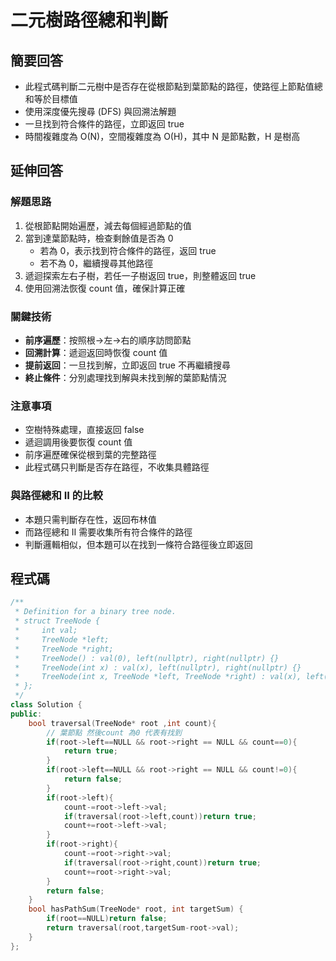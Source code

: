 # 二元樹路徑總和判斷

## 簡要回答
- 此程式碼判斷二元樹中是否存在從根節點到葉節點的路徑，使路徑上節點值總和等於目標值
- 使用深度優先搜尋 (DFS) 與回溯法解題
- 一旦找到符合條件的路徑，立即返回 true
- 時間複雜度為 O(N)，空間複雜度為 O(H)，其中 N 是節點數，H 是樹高

## 延伸回答
### 解題思路
1. 從根節點開始遍歷，減去每個經過節點的值
2. 當到達葉節點時，檢查剩餘值是否為 0
   - 若為 0，表示找到符合條件的路徑，返回 true
   - 若不為 0，繼續搜尋其他路徑
3. 遞迴探索左右子樹，若任一子樹返回 true，則整體返回 true
4. 使用回溯法恢復 count 值，確保計算正確

### 關鍵技術
- **前序遍歷**：按照根→左→右的順序訪問節點
- **回溯計算**：遞迴返回時恢復 count 值
- **提前返回**：一旦找到解，立即返回 true 不再繼續搜尋
- **終止條件**：分別處理找到解與未找到解的葉節點情況

### 注意事項
- 空樹特殊處理，直接返回 false
- 遞迴調用後要恢復 count 值
- 前序遍歷確保從根到葉的完整路徑
- 此程式碼只判斷是否存在路徑，不收集具體路徑

### 與路徑總和 II 的比較
- 本題只需判斷存在性，返回布林值
- 而路徑總和 II 需要收集所有符合條件的路徑
- 判斷邏輯相似，但本題可以在找到一條符合路徑後立即返回

## 程式碼
```cpp
/**
 * Definition for a binary tree node.
 * struct TreeNode {
 *     int val;
 *     TreeNode *left;
 *     TreeNode *right;
 *     TreeNode() : val(0), left(nullptr), right(nullptr) {}
 *     TreeNode(int x) : val(x), left(nullptr), right(nullptr) {}
 *     TreeNode(int x, TreeNode *left, TreeNode *right) : val(x), left(left), right(right) {}
 * };
 */
class Solution {
public:
    bool traversal(TreeNode* root ,int count){
        // 葉節點 然後count 為0 代表有找到
        if(root->left==NULL && root->right == NULL && count==0){
            return true;
        }
        if(root->left==NULL && root->right == NULL && count!=0){
            return false;
        }
        if(root->left){
            count-=root->left->val;
            if(traversal(root->left,count))return true;
            count+=root->left->val;
        }
        if(root->right){
            count-=root->right->val;
            if(traversal(root->right,count))return true;
            count+=root->right->val;
        }
        return false;
    }
    bool hasPathSum(TreeNode* root, int targetSum) {
        if(root==NULL)return false;
        return traversal(root,targetSum-root->val);
    }
};
```
